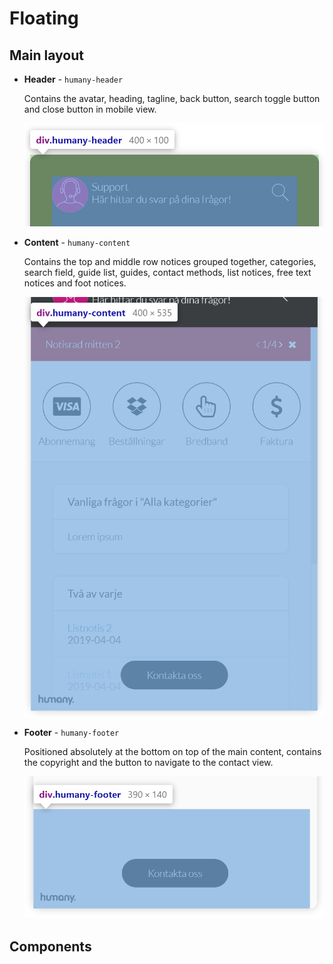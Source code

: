 # Floating

## Main layout
- **Header** - `humany-header`

    Contains the avatar, heading, tagline, back button, search toggle button and close button in mobile view.

    ![](images/floating-header.png)

- **Content** - `humany-content`

    Contains the top and middle row notices grouped together, categories, search field, guide list, guides, contact methods, list notices, free text notices and foot notices.

    ![](images/floating-content.png)

- **Footer** - `humany-footer`

    Positioned absolutely at the bottom on top of the main content, contains the copyright and the button to navigate to the contact view.

    ![](images/floating-footer.png)

## Components

